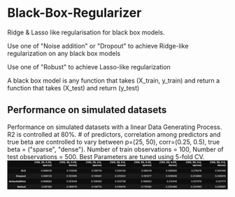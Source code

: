 # Black-Box-Regularizer
Ridge &amp; Lasso like regularisation for black box models.

Use one of "Noise addition" or "Dropout" to achieve Ridge-like regularization on any black box models

Use one of "Robust" to achieve Lasso-like regularization

A black box model is any function that takes (X_train, y_train) and return a function that takes (X_test) and return (y_test)

## Performance on simulated datasets
Performance on simulated datasets with a linear Data Generating Process. R2 is controlled at 80%. # of predictors, correlation among predictors and true beta are controlled to vary between p=(25, 50), corr=(0.25, 0.5), true beta = ("sparse", "dense"). 
Number of train observations = 100, Number of test observations = 500. Best Parameters are tuned using 5-fold CV.
![alt text](https://github.com/johncky/Black-Box-Regularizer/blob/main/pic/res.png?raw=true)
